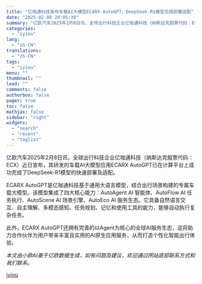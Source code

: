 ```yaml
---
title: "亿咖通科技发布车载AI大模型ECARX AutoGPT，DeepSeek-R1模型完成部署适配"
date: "2025-02-08 20:05:38"
summary: "亿欧汽车2025年2月8日讯，全球出行科技企业亿咖通科技（纳斯达克股票代码：ECX）近日宣布，其研发..."
categories:
  - "iyiou"
lang:
  - "zh-CN"
translations:
  - "zh-CN"
tags:
  - "iyiou"
menu: ""
thumbnail: ""
lead: ""
comments: false
authorbox: false
pager: true
toc: false
mathjax: false
sidebar: "right"
widgets:
  - "search"
  - "recent"
  - "taglist"
---
```


亿欧汽车2025年2月8日讯，全球出行科技企业亿咖通科技（纳斯达克股票代码：ECX）近日宣布，其研发的车载AI大模型应用ECARX AutoGPT已在计算平台上成功完成了DeepSeek-R1模型的快速部署及适配。

ECARX AutoGPT是亿咖通科技基于通用大语言模型，结合出行场景构建的专属车载大模型。该模型集成了四大核心能力：AutoAgent AI 智能体、AutoFlow AI 任务执行、AutoScene AI 场景引擎、AutoEco AI 服务生态。它具备自然语言交互、自主理解、多模态感知、任务规划、记忆和使用工具的能力，能够自动执行复杂任务。

此外，ECARX AutoGPT还拥有完善的以Agent为核心的全球AI服务生态，这将助力合作伙伴为用户带来丰富且实用的AI原生应用服务，从而打造个性化智能出行体验。

*本文由小欧AI基于亿欧数据生成，如有问题及建议，欢迎通过网站底部联系方式和我们联系。*

[iyiou](https://www.iyiou.com/data/202502081089798)
